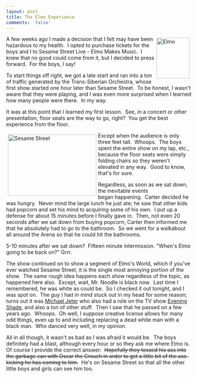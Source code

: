 ```yaml
---
layout: post
title: The Elmo Experience
comments: 'false'
---
```

<p><a rel="lightbox" href="http://www.madajczyk.com/images/madajczyk_com/madajczyk/WindowsLiveWriter/Elmo_150CB/elmo%5B9%5D.jpg"><img style="BORDER-TOP-WIDTH: 0px; BORDER-LEFT-WIDTH: 0px; BORDER-BOTTOM-WIDTH: 0px; MARGIN: 5px; BORDER-RIGHT-WIDTH: 0px" height="111" alt="Elmo" width="90" align="right" border="0" src="http://www.madajczyk.com/images/madajczyk_com/madajczyk/WindowsLiveWriter/Elmo_150CB/elmo_thumb%5B5%5D.jpg" /></a> A few weeks ago I made a decision that I felt may have been hazardous to my health.  I opted to purchase tickets for the boys and I to Sesame Street Live - Elmo Makes Music.  I knew that no good could come from it, but I decided to press forward.  For the boys, I say! </p>
<p>To start things off right, we got a late start and ran into a ton of traffic generated by the Trans-Siberian Orchestra, whose first show started one hour later than Sesame Street.  To be honest, I wasn't aware that they were playing, and I was even more surprised when I learned how many people were there.  In my way.</p>
<p>It was at this point that I learned my first lesson.  See, in a concert or other presentation, floor seats are the way to go, right?  You get the best experience from the floor.</p>
<p><a rel="lightbox" href="http://www.madajczyk.com/images/madajczyk_com/madajczyk/WindowsLiveWriter/Elmo_150CB/sesamestreet%5B5%5D.jpg"><img style="BORDER-TOP-WIDTH: 0px; BORDER-LEFT-WIDTH: 0px; BORDER-BOTTOM-WIDTH: 0px; MARGIN: 5px; BORDER-RIGHT-WIDTH: 0px" height="167" alt="Sesame Street" width="240" align="left" border="0" src="http://www.madajczyk.com/images/madajczyk_com/madajczyk/WindowsLiveWriter/Elmo_150CB/sesamestreet_thumb%5B3%5D.jpg" /></a> Except when the audience is only three feet tall.  Whoops.  The boys spent the entire show on my lap, etc., because the floor seats were simply folding chairs so they weren't elevated in any way.  Good to know, that's for sure. </p>
<p>Regardless, as soon as we sat down, the inevitable events began happening.  Carter decided he was hungry.  Never mind the large lunch he just ate; he saw that other kids had popcorn and set his mind to acquiring some of his own.  I put up a defense for about 15 minutes before I finally gave in.  Then, not even 20 seconds after we sat down from buying popcorn, Carter then informed me that he absolutely had to go to the bathroom.  So we went for a walkabout all around the Arena so that he could hit the bathrooms.</p>
<p>5-10 minutes after we sat down?  Fifteen minute intermission. "When's Elmo going to be back on?" Grrr.</p>
<p>The show continued on to show a segment of Elmo's World, which if you've ever watched Sesame Street, it is the single most annoying portion of the show.  The same rough idea happens each show regardless of the topic, as happened here also.  Except, wait, Mr. Noodle is black now.  Last time I remembered, he was white as could be.  So I checked it out tonight, and I was spot on.  The guy I had in mind stuck out in my head for some reason; turns out it was <a title="Michael Jeter" href="http://www.imdb.com/name/nm0005052/">Michael Jeter</a> who also had a role on the TV show <a title="Evening Shade" href="http://www.imdb.com/title/tt0098790/">Evening Shade</a>, and also a ton of other stuff.  Then I saw that he passed on a few years ago.  Whoops.  Oh well, I suppose creative license allows for many odd things, even up to and including replacing a dead white man with a black man.  Who danced very well, in my opinion.</p>
<p>All in all though, it wasn't as bad as I was afraid it would be.  The boys definitely had a blast, although every hour or so they ask me where Elmo is.  Of course I provide the correct answer:  <strike>Hopefully they tossed his ass into the garbage can with Oscar the Grouch in order to get a little bit of the ass-kicking he has coming to him.</strike>  He's on Sesame Street so that all the other little boys and girls can see him too.</p>

